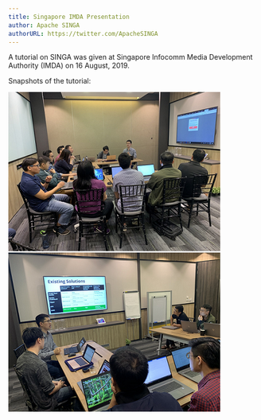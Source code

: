 ```yaml
---
title: Singapore IMDA Presentation
author: Apache SINGA
authorURL: https://twitter.com/ApacheSINGA
---
```


A tutorial on SINGA was given at Singapore Infocomm Media Development Authority (IMDA) on 16 August, 2019.

<!--truncate-->

Snapshots of the tutorial:

![snapshot1](assets/imda2019_1.png)
![snapshot2](assets/imda2019_2.png)
